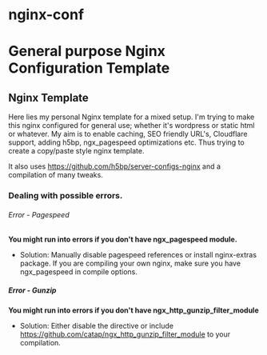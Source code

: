 nginx-conf
==========
# General purpose Nginx Configuration Template

## Nginx Template
Here lies my personal Nginx template for a mixed setup.
I'm trying to make this nginx configured for general use; whether it's wordpress or static html or whatever.
My aim is to enable caching, SEO friendly URL's, Cloudflare support, adding h5bp, ngx_pagespeed optimizations etc. Thus trying to create a copy/paste style nginx template.


It also uses https://github.com/h5bp/server-configs-nginx and a compilation of many tweaks.




### Dealing with possible errors.
###### Error - Pagespeed
**You might run into errors if you don't have ngx_pagespeed module.**
* Solution: Manually disable pagespeed references or install nginx-extras package. If you are compiling your own nginx, make sure you have ngx_pagespeed in compile options.

##### Error - Gunzip
**You might run into errors if you don't have ngx_http_gunzip_filter_module**
* Solution: Either disable the directive or include https://github.com/catap/ngx_http_gunzip_filter_module to your compilation.
